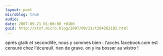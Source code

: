 ```yaml
---
layout: post
microblog: true
audio: 
date: 2007-09-21 01:00:00 +0100
guid: http://xtof.micro.blog/2007/09/21/t284262102.html
---
```

après gtalk et secondlife, nous y sommes bien : l'accès facebook.com est censuré chez l'écureuil. rien de grave. on y ira bosser au wistro !
